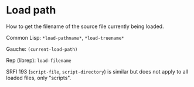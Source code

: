 # Load path

How to get the filename of the source file currently being loaded.

Common Lisp: `*load-pathname*`, `*load-truename*`

Gauche: `(current-load-path)`

Rep (librep): `load-filename`

SRFI 193 (`script-file`, `script-directory`) is similar but does not
apply to all loaded files, only "scripts".
